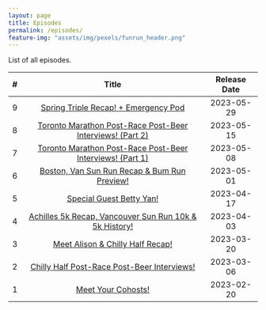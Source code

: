 ```yaml
---
layout: page
title: Episodes
permalink: /episodes/
feature-img: "assets/img/pexels/funrun_header.png"
---
```


List of all episodes.

|   #   |                                                        Title                                                        | Release Date |
| :---: | :-----------------------------------------------------------------------------------------------------------------: | :----------: |
|   9   |           [Spring Triple Recap! + Emergency Pod](https://runforthefunofit.com/2023/05/29/Episode-9.html)            |  2023-05-29  |
|   8   | [Toronto Marathon Post-Race Post-Beer Interviews! (Part 2)](https://runforthefunofit.com/2023/05/15/Episode-8.html) |  2023-05-15  |
|   7   | [Toronto Marathon Post-Race Post-Beer Interviews! (Part 1)](https://runforthefunofit.com/2023/05/08/Episode-7.html) |  2023-05-08  |
|   6   |       [Boston, Van Sun Run Recap & Bum Run Preview!](https://runforthefunofit.com/2023/05/01/Episode-6.html)        |  2023-05-01  |
|   5   |                 [Special Guest Betty Yan!](https://runforthefunofit.com/2023/04/17/Episode-5.html)                  |  2023-04-17  |
|   4   |  [Achilles 5k Recap, Vancouver Sun Run 10k & 5k History!](https://runforthefunofit.com/2023/04/03/Episode-4.html)   |  2023-04-03  |
|   3   |             [Meet Alison & Chilly Half Recap!](https://runforthefunofit.com/2023/03/20/Episode-3.html)              |  2023-03-20  |
|   2   |        [Chilly Half Post-Race Post-Beer Interviews!](https://runforthefunofit.com/2023/03/06/Episode-2.html)        |  2023-03-06  |
|   1   |                    [Meet Your Cohosts!](https://runforthefunofit.com/2023/02/20/Episode-1.html)                     |  2023-02-20  |
